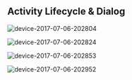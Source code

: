 ## Activity Lifecycle & Dialog

![device-2017-07-06-202804](https://user-images.githubusercontent.com/5839686/27942265-62554f32-628a-11e7-8c8b-56e03ff6eb26.png)

![device-2017-07-06-202824](https://user-images.githubusercontent.com/5839686/27942263-62537ac2-628a-11e7-8c1e-8ec015efe3e4.png)

![device-2017-07-06-202853](https://user-images.githubusercontent.com/5839686/27942264-6255316e-628a-11e7-8188-e74893b1b2a7.png)

![device-2017-07-06-202952](https://user-images.githubusercontent.com/5839686/27942266-626eadba-628a-11e7-8801-b525ebe7bd64.png)
